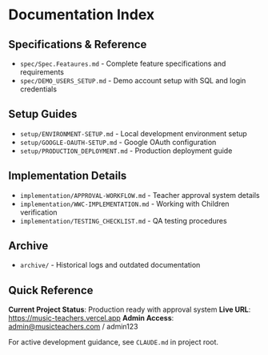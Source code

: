 # Documentation Index

## Specifications & Reference
- `spec/Spec.Feataures.md` - Complete feature specifications and requirements
- `spec/DEMO_USERS_SETUP.md` - Demo account setup with SQL and login credentials

## Setup Guides
- `setup/ENVIRONMENT-SETUP.md` - Local development environment setup
- `setup/GOOGLE-OAUTH-SETUP.md` - Google OAuth configuration
- `setup/PRODUCTION_DEPLOYMENT.md` - Production deployment guide

## Implementation Details
- `implementation/APPROVAL-WORKFLOW.md` - Teacher approval system details
- `implementation/WWC-IMPLEMENTATION.md` - Working with Children verification
- `implementation/TESTING_CHECKLIST.md` - QA testing procedures

## Archive
- `archive/` - Historical logs and outdated documentation

## Quick Reference

**Current Project Status**: Production ready with approval system
**Live URL**: https://music-teachers.vercel.app
**Admin Access**: admin@musicteachers.com / admin123

For active development guidance, see `CLAUDE.md` in project root.